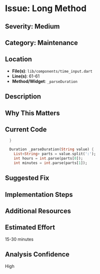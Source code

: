 # Issue: Long Method

## Severity: Medium

## Category: Maintenance

## Location
- **File(s)**: `lib/components/time_input.dart`
- **Line(s)**: 61-61
- **Method/Widget**: `_parseDuration`

## Description


## Why This Matters


## Current Code
```dart
  }

  Duration _parseDuration(String value) {
    List<String> parts = value.split(':');
    int hours = int.parse(parts[0]);
    int minutes = int.parse(parts[1]);
```

## Suggested Fix


## Implementation Steps


## Additional Resources


## Estimated Effort
15-30 minutes

## Analysis Confidence
High
